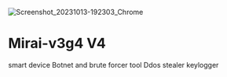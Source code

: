 ![Screenshot_20231013-192303_Chrome](https://github.com/Wolfarch1550/Mirai-v3g4/assets/106407968/ed65c891-8d96-4435-afa1-9e9ccfaaaf58)
# Mirai-v3g4 V4
smart device Botnet and brute forcer tool
Ddos
stealer
keylogger 
